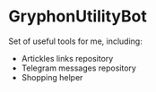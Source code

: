 # GryphonUtilityBot
Set of useful tools for me, including:
* Artickles links repository
* Telegram messages repository
* Shopping helper
